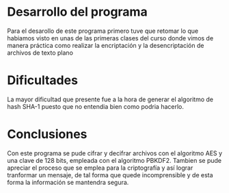 # Desarrollo del programa
Para el desarollo de este programa primero tuve que retomar lo que habiamos visto en unas de las primeras clases del curso donde vimos de manera práctica como realizar la encriptación y la desencriptación de archivos de texto plano 

# Dificultades
La mayor dificultad que presente fue a la hora de generar el algoritmo de hash SHA-1 puesto que no entendia bien como podria hacerlo.

# Conclusiones
Con este programa se pude cifrar y decifrar archivos con el algoritmo AES y una clave de 128 bits, empleada con el algoritmo PBKDF2. Tambien se pude apreciar el proceso que se emplea para la criptografía y así lograr tranformar un mensaje, de tal forma que quede incomprensible y de esta forma la información se mantendra segura.
